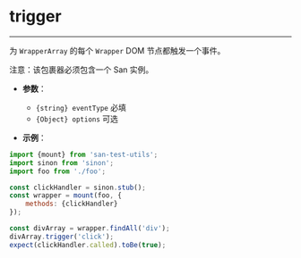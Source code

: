 # trigger
---

为 `WrapperArray` 的每个 `Wrapper` DOM 节点都触发一个事件。

注意：该包裹器必须包含一个 San 实例。

* **参数**：

    - `{string} eventType` 必填
    - `{Object} options` 可选

* **示例**：

```js
import {mount} from 'san-test-utils';
import sinon from 'sinon';
import foo from './foo';

const clickHandler = sinon.stub();
const wrapper = mount(foo, {
    methods: {clickHandler}
});

const divArray = wrapper.findAll('div');
divArray.trigger('click');
expect(clickHandler.called).toBe(true);
```
